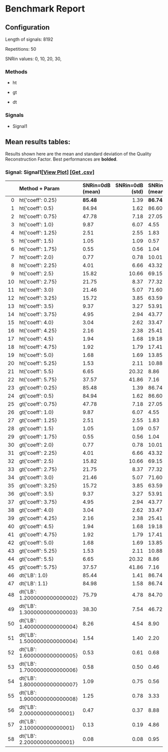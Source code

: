 # Benchmark Report

## Configuration

Length of signals: 8192

Repetitions: 50

SNRin values: 
0, 
10, 
20, 
30, 


### Methods  

* ht 

* gt 

* dt 

### Signals  

* Signal1 

## Mean results tables: 

Results shown here are the mean and standard deviation of                               the Quality Reconstruction Factor.                               Best performances are **bolded**. 
### Signal: Signal1[[View Plot]](https://jmiramont.github.io/benchmarks-detection-denoising/results/denoising_mn/aps/plot_Signal1.html)    [[Get .csv]](https://jmiramont.github.io/benchmarks-detection-denoising/results/denoising_mn/aps/results_Signal1.csv)
|    | Method + Param               | SNRin=0dB (mean)   |   SNRin=0dB (std) | SNRin=10dB (mean)   |   SNRin=10dB (std) | SNRin=20dB (mean)   |   SNRin=20dB (std) | SNRin=30dB (mean)   |   SNRin=30dB (std) |
|---:|:-----------------------------|:-------------------|------------------:|:--------------------|-------------------:|:--------------------|-------------------:|:--------------------|-------------------:|
|  0 | ht{'coeff': 0.25}            | **85.48**          |              1.39 | **86.74**           |               0.00 | **86.74**           |               0.00 | **86.74**           |               0.00 |
|  1 | ht{'coeff': 0.5}             | 84.94              |              1.62 | 86.60               |               1.00 | 85.37               |               2.39 | 79.24               |               5.32 |
|  2 | ht{'coeff': 0.75}            | 47.78              |              7.18 | 27.05               |               9.33 | 17.69               |               8.88 | 10.75               |               6.63 |
|  3 | ht{'coeff': 1.0}             | 9.87               |              6.07 | 4.55                |               3.89 | 3.28                |               2.49 | 2.11                |               1.98 |
|  4 | ht{'coeff': 1.25}            | 2.51               |              2.55 | 1.83                |               1.57 | 0.84                |               1.04 | 2.70                |               4.85 |
|  5 | ht{'coeff': 1.5}             | 1.05               |              1.09 | 0.57                |               0.69 | 2.23                |               4.70 | 40.52               |              28.80 |
|  6 | ht{'coeff': 1.75}            | 0.55               |              0.56 | 1.04                |               1.44 | 20.18               |              20.13 | 81.82               |              13.64 |
|  7 | ht{'coeff': 2.0}             | 0.77               |              0.78 | 10.01               |               9.85 | 66.22               |              24.83 | 86.65               |               0.60 |
|  8 | ht{'coeff': 2.25}            | 4.01               |              6.66 | 43.32               |              30.78 | 82.02               |              16.57 | 86.70               |               0.28 |
|  9 | ht{'coeff': 2.5}             | 15.82              |             10.66 | 69.15               |              25.77 | 85.20               |              10.36 | 86.74               |               0.00 |
| 10 | ht{'coeff': 2.75}            | 21.75              |              8.37 | 77.32               |              11.70 | 85.92               |               5.75 | 86.74               |               0.00 |
| 11 | ht{'coeff': 3.0}             | 21.46              |              5.07 | 71.60               |              10.26 | 86.74               |               0.00 | 86.74               |               0.00 |
| 12 | ht{'coeff': 3.25}            | 15.72              |              3.85 | 63.59               |               5.76 | 86.74               |               0.00 | 86.74               |               0.00 |
| 13 | ht{'coeff': 3.5}             | 9.37               |              3.27 | 53.91               |               6.36 | 86.74               |               0.00 | 86.74               |               0.00 |
| 14 | ht{'coeff': 3.75}            | 4.95               |              2.94 | 43.77               |               7.59 | 86.74               |               0.00 | 86.74               |               0.00 |
| 15 | ht{'coeff': 4.0}             | 3.04               |              2.62 | 33.47               |               7.91 | 86.74               |               0.00 | 86.74               |               0.00 |
| 16 | ht{'coeff': 4.25}            | 2.16               |              2.38 | 25.41               |               8.11 | 86.74               |               0.00 | 86.74               |               0.00 |
| 17 | ht{'coeff': 4.5}             | 1.94               |              1.68 | 19.18               |               6.55 | 86.74               |               0.00 | 86.74               |               0.00 |
| 18 | ht{'coeff': 4.75}            | 1.92               |              1.79 | 17.41               |               7.67 | 86.74               |               0.00 | 86.74               |               0.00 |
| 19 | ht{'coeff': 5.0}             | 1.68               |              1.69 | 13.85               |               4.91 | 86.74               |               0.00 | 86.74               |               0.00 |
| 20 | ht{'coeff': 5.25}            | 1.53               |              2.11 | 10.88               |               4.10 | 86.73               |               0.04 | 86.74               |               0.00 |
| 21 | ht{'coeff': 5.5}             | 6.65               |             20.32 | 8.86                |               3.46 | 86.62               |               0.24 | 86.74               |               0.00 |
| 22 | ht{'coeff': 5.75}            | 37.57              |             41.86 | 7.16                |               2.84 | 86.04               |               0.61 | 86.74               |               0.00 |
| 23 | gt{'coeff': 0.25}            | 85.48              |              1.39 | 86.74               |               0.00 | 86.74               |               0.00 | 86.74               |               0.00 |
| 24 | gt{'coeff': 0.5}             | 84.94              |              1.62 | 86.60               |               1.00 | 85.37               |               2.39 | 79.24               |               5.32 |
| 25 | gt{'coeff': 0.75}            | 47.78              |              7.18 | 27.05               |               9.33 | 17.69               |               8.88 | 10.75               |               6.63 |
| 26 | gt{'coeff': 1.0}             | 9.87               |              6.07 | 4.55                |               3.89 | 3.28                |               2.49 | 2.11                |               1.98 |
| 27 | gt{'coeff': 1.25}            | 2.51               |              2.55 | 1.83                |               1.57 | 0.84                |               1.04 | 2.70                |               4.85 |
| 28 | gt{'coeff': 1.5}             | 1.05               |              1.09 | 0.57                |               0.69 | 2.23                |               4.70 | 40.52               |              28.80 |
| 29 | gt{'coeff': 1.75}            | 0.55               |              0.56 | 1.04                |               1.44 | 20.18               |              20.13 | 81.82               |              13.64 |
| 30 | gt{'coeff': 2.0}             | 0.77               |              0.78 | 10.01               |               9.85 | 66.22               |              24.83 | 86.65               |               0.60 |
| 31 | gt{'coeff': 2.25}            | 4.01               |              6.66 | 43.32               |              30.78 | 82.02               |              16.57 | 86.70               |               0.28 |
| 32 | gt{'coeff': 2.5}             | 15.82              |             10.66 | 69.15               |              25.77 | 85.20               |              10.36 | 86.74               |               0.00 |
| 33 | gt{'coeff': 2.75}            | 21.75              |              8.37 | 77.32               |              11.70 | 85.92               |               5.75 | 86.74               |               0.00 |
| 34 | gt{'coeff': 3.0}             | 21.46              |              5.07 | 71.60               |              10.26 | 86.74               |               0.00 | 86.74               |               0.00 |
| 35 | gt{'coeff': 3.25}            | 15.72              |              3.85 | 63.59               |               5.76 | 86.74               |               0.00 | 86.74               |               0.00 |
| 36 | gt{'coeff': 3.5}             | 9.37               |              3.27 | 53.91               |               6.36 | 86.74               |               0.00 | 86.74               |               0.00 |
| 37 | gt{'coeff': 3.75}            | 4.95               |              2.94 | 43.77               |               7.59 | 86.74               |               0.00 | 86.74               |               0.00 |
| 38 | gt{'coeff': 4.0}             | 3.04               |              2.62 | 33.47               |               7.91 | 86.74               |               0.00 | 86.74               |               0.00 |
| 39 | gt{'coeff': 4.25}            | 2.16               |              2.38 | 25.41               |               8.11 | 86.74               |               0.00 | 86.74               |               0.00 |
| 40 | gt{'coeff': 4.5}             | 1.94               |              1.68 | 19.18               |               6.55 | 86.74               |               0.00 | 86.74               |               0.00 |
| 41 | gt{'coeff': 4.75}            | 1.92               |              1.79 | 17.41               |               7.67 | 86.74               |               0.00 | 86.74               |               0.00 |
| 42 | gt{'coeff': 5.0}             | 1.68               |              1.69 | 13.85               |               4.91 | 86.74               |               0.00 | 86.74               |               0.00 |
| 43 | gt{'coeff': 5.25}            | 1.53               |              2.11 | 10.88               |               4.10 | 86.73               |               0.04 | 86.74               |               0.00 |
| 44 | gt{'coeff': 5.5}             | 6.65               |             20.32 | 8.86                |               3.46 | 86.62               |               0.24 | 86.74               |               0.00 |
| 45 | gt{'coeff': 5.75}            | 37.57              |             41.86 | 7.16                |               2.84 | 86.04               |               0.61 | 86.74               |               0.00 |
| 46 | dt{'LB': 1.0}                | 85.44              |              1.41 | 86.74               |               0.00 | 86.74               |               0.00 | 86.74               |               0.00 |
| 47 | dt{'LB': 1.1}                | 84.98              |              1.58 | 86.74               |               0.00 | 86.74               |               0.00 | 86.74               |               0.00 |
| 48 | dt{'LB': 1.2000000000000002} | 75.79              |              4.78 | 84.70               |               2.88 | 86.74               |               0.00 | 86.74               |               0.00 |
| 49 | dt{'LB': 1.3000000000000003} | 38.30              |              7.54 | 46.72               |               8.39 | 68.96               |               7.50 | 81.22               |               4.52 |
| 50 | dt{'LB': 1.4000000000000004} | 8.26               |              4.54 | 8.90                |               5.48 | 20.76               |              10.18 | 41.29               |              12.93 |
| 51 | dt{'LB': 1.5000000000000004} | 1.54               |              1.40 | 2.20                |               2.05 | 4.95                |               3.80 | 11.10               |               6.67 |
| 52 | dt{'LB': 1.6000000000000005} | 0.53               |              0.61 | 0.68                |               1.01 | 1.43                |               1.40 | 2.98                |               3.21 |
| 53 | dt{'LB': 1.7000000000000006} | 0.58               |              0.50 | 0.46                |               0.54 | 0.41                |               0.37 | 0.69                |               0.68 |
| 54 | dt{'LB': 1.8000000000000007} | 1.09               |              0.75 | 0.56                |               0.53 | 0.87                |               1.81 | 1.40                |               3.20 |
| 55 | dt{'LB': 1.9000000000000008} | 1.25               |              0.78 | 3.33                |               3.66 | 8.80                |               8.59 | 17.45               |              14.77 |
| 56 | dt{'LB': 2.000000000000001}  | 0.47               |              0.37 | 8.88                |               4.79 | 18.97               |              10.30 | 36.75               |              15.01 |
| 57 | dt{'LB': 2.100000000000001}  | 0.13               |              0.19 | 4.86                |               1.57 | 26.78               |              12.68 | 44.61               |              16.22 |
| 58 | dt{'LB': 2.200000000000001}  | 0.08               |              0.08 | 0.95                |               0.87 | 28.02               |               6.28 | 47.11               |              18.41 |
